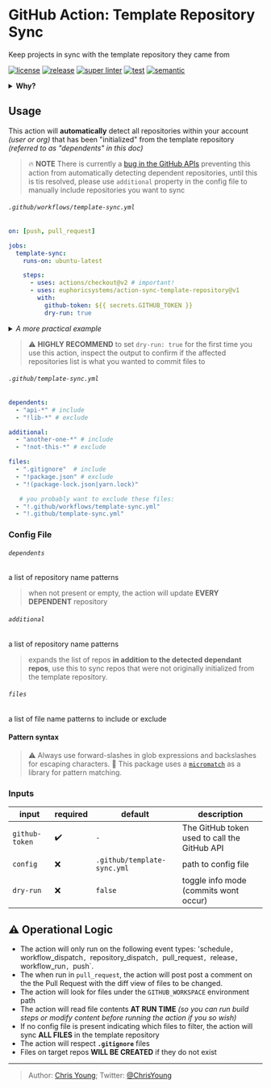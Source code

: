# GitHub Action: Template Repository Sync

Keep projects in sync with the template repository they came from

[![license][license-img]][license-url]
[![release][release-img]][release-url]
[![super linter][super-linter-img]][super-linter-url]
[![test][test-img]][test-url]
[![semantic][semantic-img]][semantic-url]

<details>
  <summary><strong>Why?</strong></summary>

The [Template Repository](https://docs.github.com/en/github/creating-cloning-and-archiving-repositories/creating-a-template-repository) feature is a great way to accelerate creation of new projects.

However, after you "use" the template for first time, the two repositories will forever be out of sync *(any changes made to the template repository will not be reflected in the project repository)*

</details>

## Usage

This action will **automatically** detect all repositories within your account *(user or org)* that has been "initialized" from the template repository *(referred to as "dependents" in this doc)*

> :fire: **NOTE** There is currently a [bug in the GitHub APIs](https://github.com/github/docs/issues/4894) preventing this action from automatically detecting dependent repositories, until this is tis resolved, please use `additional` property in the config file to manually include repositories you want to sync

###### `.github/workflows/template-sync.yml`

``` yaml
on: [push, pull_request]

jobs:
  template-sync:
    runs-on: ubuntu-latest

    steps:
      - uses: actions/checkout@v2 # important!
      - uses: euphoricsystems/action-sync-template-repository@v1
        with:
          github-token: ${{ secrets.GITHUB_TOKEN }}
          dry-run: true
```

<details>
  <summary><em>A more practical example</em></summary>

``` yaml
name: template-sync

on:
  pull_request: # run on pull requests to preview changes before applying

  workflow_run: # setup this workflow as a dependency of others
    workflows: [ test, release ] # don't sync template unless tests and other important workflows have passed

jobs:
  template-sync:
    timeout-minutes: 20

    runs-on: ubuntu-latest

    steps:
      - uses: actions/checkout@v2
      - uses: euphoricsystems/action-workflow-run-wait@v1 # wait for workflow_run to be successful
      - uses: euphoricsystems/action-workflow-queue@v1 # avoid conflicts, by running this template one at a time
      - uses: euphoricsystems/action-sync-template-repository@v1
        with:
          github-token: ${{ secrets.GITHUB_TOKEN }}
```

</details>

> :warning: **HIGHLY RECOMMEND** to set `dry-run: true` for the first time you use this action, inspect the output to confirm if the affected repositories list is what you wanted to commit files to

###### `.github/template-sync.yml`

``` yaml
dependents:
  - "api-*" # include
  - "!lib-*" # exclude

additional:
  - "another-one-*" # include
  - "!not-this-*" # exclude

files:
  - ".gitignore"  # include
  - "!package.json" # exclude
  - "!(package-lock.json|yarn.lock)"

   # you probably want to exclude these files:
  - "!.github/workflows/template-sync.yml"
  - "!.github/template-sync.yml"
```

### Config File

###### `dependents`

a list of repository name patterns

> when not present or empty, the action will update **EVERY DEPENDENT** repository

###### `additional`

a list of repository name patterns

> expands the list of repos **in addition to the detected dependant repos**, use this to sync repos that were not originally initialized from the template repository.

###### `files`

a list of file name patterns to include or exclude

#### Pattern syntax

> :warning: Always use forward-slashes in glob expressions and backslashes for escaping characters.
> :book: This package uses a [`micromatch`](https://github.com/micromatch/micromatch) as a library for pattern matching.

### Inputs

| input          | required | default                     | description                                  |
|----------------|----------|-----------------------------|----------------------------------------------|
| `github-token` | ✔️       | `-`                         | The GitHub token used to call the GitHub API |
| `config`       | ❌        | `.github/template-sync.yml` | path to config file                          |
| `dry-run`      | ❌        | `false`                     | toggle info mode (commits wont occur)        |

## :warning: Operational Logic

-   The action will only run on the following event types: 'schedule`, `workflow\_dispatch`, `repository\_dispatch`, `pull\_request`, `release`, `workflow\_run`, `push\`.
-   The when run in `pull_request`, the action will post post a comment on the the Pull Request with the diff view of files to be changed.
-   The action will look for files under the `GITHUB_WORKSPACE` environment path
-   The action will read file contents **AT RUN TIME** *(so you can run build steps or modify content before running the action if you so wish)*
-   If no config file is present indicating which files to filter, the action will sync **ALL FILES** in the template repository
-   The action will respect **`.gitignore`** files
-   Files on target repos **WILL BE CREATED** if they do not exist

----
> Author: [Chris Young](https://www.linkedin.com/in/christophermyoung/);
> Twitter: [@ChrisYoung](https://twitter.com/ChrisYoung)

[license-url]: LICENSE
[license-img]: https://badgen.net/github/license/EuphoricSystems/action-sync-template-repository

[release-url]: https://github.com/EuphoricSystems/action-sync-template-repository/releases
[release-img]: https://badgen.net/github/release/EuphoricSystems/action-sync-template-repository

[super-linter-url]: https://github.com/EuphoricSystems/action-sync-template-repository/actions?query=workflow%3Asuper-linter
[super-linter-img]: https://github.com/EuphoricSystems/action-sync-template-repository/workflows/super-linter/badge.svg

[test-url]: https://github.com/EuphoricSystems/action-sync-template-repository/actions?query=workflow%3Atest
[test-img]: https://github.com/EuphoricSystems/action-sync-template-repository/workflows/test/badge.svg

[semantic-url]: https://github.com/EuphoricSystems/action-sync-template-repository/actions?query=workflow%3Arelease
[semantic-img]: https://badgen.net/badge/📦/semantically%20released/blue
